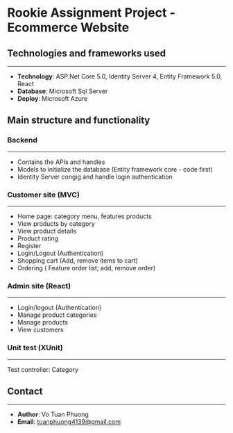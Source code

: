 # Rookie Assignment Project - Ecommerce Website
## Technologies and frameworks used
---------------
- **Technology**: ASP.Net Core 5.0, Identity Server 4, Entity Framework 5.0, React
- **Database**: Microsoft Sql Server 
- **Deploy**: Microsoft Azure
## Main structure and functionality 
### Backend
---------------
- Contains the APIs and handles
- Models to initialize the database (Entity framework core - code first)
- Identity Server congig and handle login authentication
### Customer site (MVC)
---------------
- Home page: category menu, features products
- View products by category
- View product details
- Product rating
- Register
- Login/Logout (Authentication)
- Shopping cart (Add, remove items to cart)
- Ordering ( Feature order list; add, remove order)
### Admin site (React)
---------------
- Login/logout (Authentication)
- Manage product categories 
- Manage products 
- View customers
### Unit test (XUnit)
---------------
Test controller: Category
## Contact
---------------
- **Author**: Vo Tuan Phuong
- **Email**: tuanphuong4139@gmail.com


